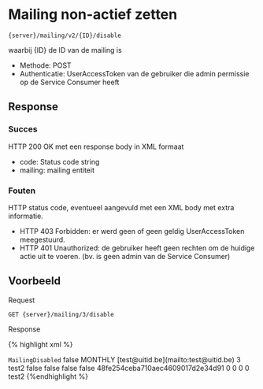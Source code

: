 ---
---

# Mailing non-actief zetten

```
{server}/mailing/v2/{ID}/disable
```

waarbij {ID} de ID van de mailing is  

* Methode: POST
* Authenticatie: UserAccessToken van de gebruiker die admin permissie op de Service Consumer heeft

## Response

### Succes

HTTP 200 OK met een response body in XML formaat  

* code: Status code string
* mailing: mailing entiteit

### Fouten

HTTP status code, eventueel aangevuld met een XML body met extra informatie.

* HTTP 403 Forbidden: er werd geen of geen geldig UserAccessToken meegestuurd.
* HTTP 401 Unauthorized: de gebruiker heeft geen rechten om de huidige actie uit te voeren. (bv. is geen admin van de Service Consumer)

## Voorbeeld

Request

```
GET {server}/mailing/3/disable
```

Response

{% highlight xml %}
  <?xml version="1.0" encoding="UTF-8" standalone="yes"?>  
  <response xmlns:rdf="http://www.w3.org/1999/02/22-rdf-syntax-ns" xmlns:foaf="http://xmlns.com/foaf/0.1/" xmlns:cdb="http://www.cultuurdatabank.com/XMLSchema/CdbXSD/3.1/FINAL" xmlns:geo="http://www.w3.org/2003/01/geo/wgs84\_pos#">  
  <code>MailingDisabled</code>  
  <mailing>  
  <enabled>false</enabled>  
  <frequency>MONTHLY</frequency>  
  <fromAddress>[test@uitid.be](mailto:test@uitid.be)</fromAddress>  
  <id>3</id>  
  <name>test2</name>  
  <recommendationEnabled>false</recommendationEnabled>  
  <searchEnabled>false</searchEnabled>  
  <sendEmptyRecommendationResult>false</sendEmptyRecommendationResult>  
  <sendEmptySearchResult>false</sendEmptySearchResult>  
  <serviceConsumerKey>48fe254ceba710aec4609017d2e34d91</serviceConsumerKey>  
  <startDay>0</startDay>  
  <startDayOfWeek>0</startDayOfWeek>  
  <startHour>0</startHour>  
  <startMinute>0</startMinute>  
  <subject>test2</subject>  
  <template>template update</template>  
  </mailing>  
  </response> {%endhighlight %}
